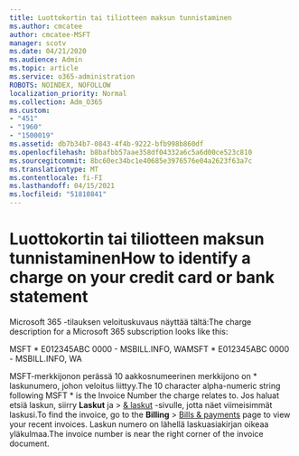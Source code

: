 ```yaml
---
title: Luottokortin tai tiliotteen maksun tunnistaminen
ms.author: cmcatee
author: cmcatee-MSFT
manager: scotv
ms.date: 04/21/2020
ms.audience: Admin
ms.topic: article
ms.service: o365-administration
ROBOTS: NOINDEX, NOFOLLOW
localization_priority: Normal
ms.collection: Adm_O365
ms.custom:
- "451"
- "1960"
- "1500019"
ms.assetid: db7b34b7-0843-4f4b-9222-bfb998b860df
ms.openlocfilehash: b8bafbb57aae358df04332a6c5a6d00ce523c810
ms.sourcegitcommit: 8bc60ec34bc1e40685e3976576e04a2623f63a7c
ms.translationtype: MT
ms.contentlocale: fi-FI
ms.lasthandoff: 04/15/2021
ms.locfileid: "51810841"
---
```

# <a name="how-to-identify-a-charge-on-your-credit-card-or-bank-statement"></a><span data-ttu-id="92255-102">Luottokortin tai tiliotteen maksun tunnistaminen</span><span class="sxs-lookup"><span data-stu-id="92255-102">How to identify a charge on your credit card or bank statement</span></span>

<span data-ttu-id="92255-103">Microsoft 365 -tilauksen veloituskuvaus näyttää tältä:</span><span class="sxs-lookup"><span data-stu-id="92255-103">The charge description for a Microsoft 365 subscription looks like this:</span></span>
  
<span data-ttu-id="92255-104">MSFT \* E012345ABC 0000 - MSBILL.INFO, WA</span><span class="sxs-lookup"><span data-stu-id="92255-104">MSFT \* E012345ABC 0000 - MSBILL.INFO, WA</span></span>
  
<span data-ttu-id="92255-105">MSFT-merkkijonon perässä 10 aakkosnumeerinen merkkijono on \* laskunumero, johon veloitus liittyy.</span><span class="sxs-lookup"><span data-stu-id="92255-105">The 10 character alpha-numeric string following MSFT \* is the Invoice Number the charge relates to.</span></span> <span data-ttu-id="92255-106">Jos haluat etsiä laskun, siirry **Laskut** ja \> [& laskut](https://go.microsoft.com/fwlink/p/?linkid=848039) -sivulle, jotta näet viimeisimmät laskusi.</span><span class="sxs-lookup"><span data-stu-id="92255-106">To find the invoice, go to the **Billing** \> [Bills & payments](https://go.microsoft.com/fwlink/p/?linkid=848039) page to view your recent invoices.</span></span> <span data-ttu-id="92255-107">Laskun numero on lähellä laskuasiakirjan oikeaa yläkulmaa.</span><span class="sxs-lookup"><span data-stu-id="92255-107">The invoice number is near the right corner of the invoice document.</span></span>